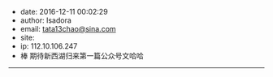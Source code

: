 - date: 2016-12-11 00:02:29
- author: Isadora
- email: tata13chao@sina.com
- site: 
- ip: 112.10.106.247
- 棒 期待新西湖归来第一篇公众号文哈哈
- - - - - - - - - - - - - - - -
